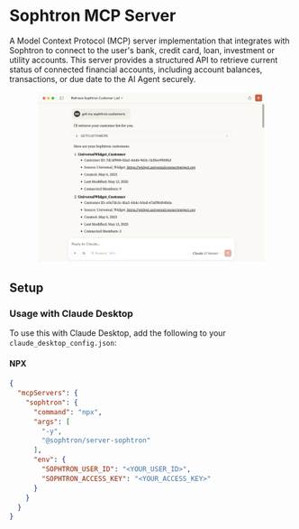 # Sophtron MCP Server

A Model Context Protocol (MCP) server implementation that integrates with Sophtron to connect to the user's bank, credit card, loan, investment or utility accounts. This server provides a structured API to retrieve current status of connected financial accounts, including account balances, transactions, or due date to the AI Agent securely.
<p align="center" width="100%">
  <img width="80%" src="pics/screens.gif"> 
</p>


## Setup

### Usage with Claude Desktop
To use this with Claude Desktop, add the following to your `claude_desktop_config.json`:

#### NPX

```json
{
  "mcpServers": {
    "sophtron": {
      "command": "npx",
      "args": [
        "-y",
        "@sophtron/server-sophtron"
      ],
      "env": {
        "SOPHTRON_USER_ID": "<YOUR_USER_ID>",
        "SOPHTRON_ACCESS_KEY": "<YOUR_ACCESS_KEY>"
      }
    }
  }
}
```

